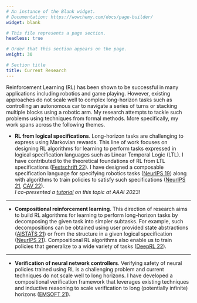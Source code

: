 ```yaml
---
# An instance of the Blank widget.
# Documentation: https://wowchemy.com/docs/page-builder/
widget: blank

# This file represents a page section.
headless: true

# Order that this section appears on the page.
weight: 30

# Section title
title: Current Research
---
```


Reinforcement Learning (RL) has been shown to be successful in many applications including robotics and game playing.
However, existing approaches do not scale well to complex long-horizon tasks such as controlling an autonomous car to navigate a series of turns or stacking multiple blocks using a robotic arm.
My research attempts to tackle such problems using techniques from formal methods.
More specifically, my work spans across the following themes.  


* __RL from logical specifications__.
Long-horizon tasks are challenging to express using Markovian rewards.
This line of work focuses on designing RL algorithms for learning to perform
tasks expressed in logical specification languages such as Linear Temporal Logic (LTL).
I have contributed to the theoretical foundations of RL from LTL specifications
([Festschrift 22](https://arxiv.org/pdf/2111.00272.pdf)). I have designed a composable
specification language for specifying robotics tasks ([NeurIPS 19](https://arxiv.org/pdf/2008.09293.pdf))
along with algorithms to train policies to satisfy such specifications
([NeurIPS 21](https://arxiv.org/pdf/2106.13906.pdf), [CAV 22](https://arxiv.org/pdf/2206.03348.pdf)).  
_I co-presented a [tutorial](teaching/aaai_tutorial) on this topic at AAAI 2023!_

__ __
* __Compositional reinforcement learning__.
This direction of research aims to build RL algorithms for learning to perform long-horizon tasks by
decomposing the given task into simpler subtasks.
For example, such decompositions can be obtained using user provided state abstractions
([AISTATS 21](https://arxiv.org/pdf/2010.15638.pdf)) or from the structure in a given
logical specification ([NeurIPS 21](https://arxiv.org/pdf/2106.13906.pdf)).
Compositional RL algorithms also enable us to train policies that generalize to
a wide variety of tasks ([DeepRL 22](papers/rosac.pdf)).  

__ __
* __Verification of neural network controllers__.
Verifying safety of neural policies trained using RL is a challenging problem and current techniques
do not scale well to long horizons. I have developed a compositional verification framework
that leverages existing techniques and inductive reasoning to scale verification to long (potentially infinite) horizons ([EMSOFT 21](papers/emsoft21.pdf)).

